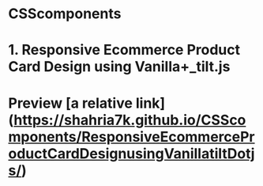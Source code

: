 
# CSScomponents 
# 1. Responsive Ecommerce Product Card Design using Vanilla+_tilt.js
#    Preview  [a relative link] (https://shahria7k.github.io/CSScomponents/ResponsiveEcommerceProductCardDesignusingVanillatiltDotjs/)
